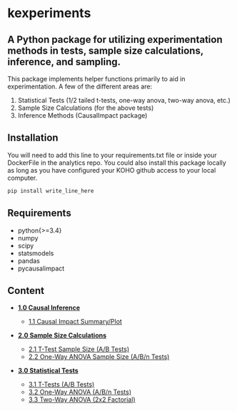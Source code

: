 # kexperiments

## A Python package for utilizing experimentation methods in tests, sample size calculations, inference, and sampling.

This package implements helper functions primarily to aid in experimentation. A few of the different areas are:

1. Statistical Tests (1/2 tailed t-tests, one-way anova, two-way anova, etc.)
2. Sample Size Calculations (for the above tests)
3. Inference Methods (CausalImpact package)


## Installation

You will need to add this line to your requirements.txt file or inside your DockerFile in the analytics repo. You could also install this package locally as long as you have configured your KOHO github access to your local computer. 

```bash
pip install write_line_here 
```

## Requirements

- python{>=3.4}
- numpy
- scipy
- statsmodels
- pandas
- pycausalimpact

## Content

- [**1.0 Causal Inference**](https://github.com/kohofinancial/kexperiments/wiki/Causal-Inference)

   - [1.1 Causal Impact Summary/Plot](https://github.com/kohofinancial/kexperiments/wiki/Causal-Inference#kexperimentscausalcausal_impact)


- [**2.0 Sample Size Calculations**](https://github.com/kohofinancial/kexperiments/wiki/Sample-Size-Calculations)
   
   - [2.1 T-Test Sample Size (A/B Tests)](https://github.com/kohofinancial/kexperiments/wiki/Sample-Size-Calculations#kexperimentssample_sizesamplesize_ttest)
   - [2.2 One-Way ANOVA Sample Size (A/B/n Tests)](https://github.com/kohofinancial/kexperiments/wiki/Sample-Size-Calculations#kexperimentssample_sizesamplesize_oneway_anova)

- [**3.0 Statistical Tests**](https://github.com/kohofinancial/kexperiments/wiki/Statistical-Tests)
   - [3.1 T-Tests (A/B Tests)](https://github.com/kohofinancial/kexperiments/wiki/Statistical-Tests#kexperimentscalc_ttest)
   - [3.2 One-Way ANOVA (A/B/n Tests)](https://github.com/kohofinancial/kexperiments/wiki/Statistical-Tests#kexperimentscalc_one_way_anova)
   - [3.3 Two-Way ANOVA (2x2 Factorial)](https://github.com/kohofinancial/kexperiments/wiki/Statistical-Tests#kexperimentscalc_two_way_anova)

